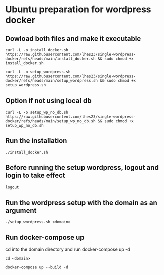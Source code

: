 # Ubuntu preparation for wordpress docker

## Dowload both files and make it executable

```
curl -L -o install_docker.sh https://raw.githubusercontent.com/lhes23/single-wordpress-docker/refs/heads/main/install_docker.sh && sudo chmod +x install_docker.sh
```

```
curl -L -o setup_wordpress.sh https://raw.githubusercontent.com/lhes23/single-wordpress-docker/refs/heads/main/setup_wordpress.sh && sudo chmod +x setup_wordpress.sh
```

## Option if not using local db

```
curl -L -o setup_wp_no_db.sh https://raw.githubusercontent.com/lhes23/single-wordpress-docker/refs/heads/main/setup_wp_no_db.sh && sudo chmod +x setup_wp_no_db.sh
```

## Run the installation

```
./install_docker.sh
```

## Before running the setup wordpress, logout and login to take effect

```
logout
```

## Run the wordpress setup with the domain as an argument

```
./setup_wordpress.sh <domain>
```

## Run docker-compose up

cd into the domain directory and run docker-compose up -d

```
cd <domain>

docker-compose up --build -d
```

